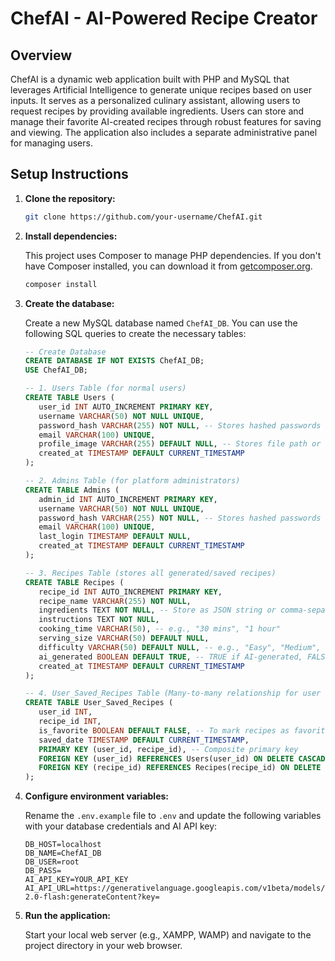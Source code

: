 # ChefAI - AI-Powered Recipe Creator

## Overview

ChefAI is a dynamic web application built with PHP and MySQL that leverages Artificial Intelligence to generate unique recipes based on user inputs. It serves as a personalized culinary assistant, allowing users to request recipes by providing available ingredients. Users can store and manage their favorite AI-created recipes through robust features for saving and viewing. The application also includes a separate administrative panel for managing users.

## Setup Instructions

1.  **Clone the repository:**

    ```bash
    git clone https://github.com/your-username/ChefAI.git
    ```

2.  **Install dependencies:**

    This project uses Composer to manage PHP dependencies. If you don't have Composer installed, you can download it from [getcomposer.org](https://getcomposer.org/).

    ```bash
    composer install
    ```

3.  **Create the database:**

    Create a new MySQL database named `ChefAI_DB`. You can use the following SQL queries to create the necessary tables:

    ```sql
    -- Create Database
    CREATE DATABASE IF NOT EXISTS ChefAI_DB;
    USE ChefAI_DB;

    -- 1. Users Table (for normal users)
    CREATE TABLE Users (
       user_id INT AUTO_INCREMENT PRIMARY KEY,
       username VARCHAR(50) NOT NULL UNIQUE,
       password_hash VARCHAR(255) NOT NULL, -- Stores hashed passwords (use PASSWORD_BCRYPT)
       email VARCHAR(100) UNIQUE,
       profile_image VARCHAR(255) DEFAULT NULL, -- Stores file path or URL to profile image
       created_at TIMESTAMP DEFAULT CURRENT_TIMESTAMP
    );

    -- 2. Admins Table (for platform administrators)
    CREATE TABLE Admins (
       admin_id INT AUTO_INCREMENT PRIMARY KEY,
       username VARCHAR(50) NOT NULL UNIQUE,
       password_hash VARCHAR(255) NOT NULL, -- Stores hashed passwords (use PASSWORD_BCRYPT)
       email VARCHAR(100) UNIQUE,
       last_login TIMESTAMP DEFAULT NULL,
       created_at TIMESTAMP DEFAULT CURRENT_TIMESTAMP
    );

    -- 3. Recipes Table (stores all generated/saved recipes)
    CREATE TABLE Recipes (
       recipe_id INT AUTO_INCREMENT PRIMARY KEY,
       recipe_name VARCHAR(255) NOT NULL,
       ingredients TEXT NOT NULL, -- Store as JSON string or comma-separated list
       instructions TEXT NOT NULL,
       cooking_time VARCHAR(50), -- e.g., "30 mins", "1 hour"
       serving_size VARCHAR(50) DEFAULT NULL,
       difficulty VARCHAR(50) DEFAULT NULL, -- e.g., "Easy", "Medium", "Hard"
       ai_generated BOOLEAN DEFAULT TRUE, -- TRUE if AI-generated, FALSE if manually added (future feature)
       created_at TIMESTAMP DEFAULT CURRENT_TIMESTAMP
    );

    -- 4. User_Saved_Recipes Table (Many-to-many relationship for user collections)
    CREATE TABLE User_Saved_Recipes (
       user_id INT,
       recipe_id INT,
       is_favorite BOOLEAN DEFAULT FALSE, -- To mark recipes as favorites/bookmarks
       saved_date TIMESTAMP DEFAULT CURRENT_TIMESTAMP,
       PRIMARY KEY (user_id, recipe_id), -- Composite primary key
       FOREIGN KEY (user_id) REFERENCES Users(user_id) ON DELETE CASCADE,
       FOREIGN KEY (recipe_id) REFERENCES Recipes(recipe_id) ON DELETE CASCADE
    );
    ```

4.  **Configure environment variables:**

    Rename the `.env.example` file to `.env` and update the following variables with your database credentials and AI API key:

    ```
    DB_HOST=localhost
    DB_NAME=ChefAI_DB
    DB_USER=root
    DB_PASS=
    AI_API_KEY=YOUR_API_KEY
    AI_API_URL=https://generativelanguage.googleapis.com/v1beta/models/gemini-2.0-flash:generateContent?key=
    ```

5.  **Run the application:**

    Start your local web server (e.g., XAMPP, WAMP) and navigate to the project directory in your web browser.

